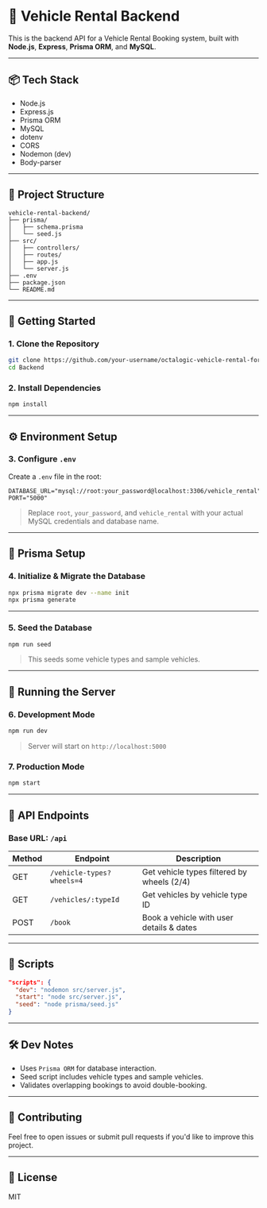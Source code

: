 
# 🚗 Vehicle Rental Backend

This is the backend API for a Vehicle Rental Booking system, built with **Node.js**, **Express**, **Prisma ORM**, and **MySQL**.

---

## 📦 Tech Stack

- Node.js
- Express.js
- Prisma ORM
- MySQL
- dotenv
- CORS
- Nodemon (dev)
- Body-parser

---

## 📁 Project Structure

```
vehicle-rental-backend/
├── prisma/
│   ├── schema.prisma
│   └── seed.js
├── src/
│   ├── controllers/
│   ├── routes/
│   ├── app.js
│   └── server.js
├── .env
├── package.json
└── README.md
```

---

## 🚀 Getting Started

### 1. Clone the Repository

```bash
git clone https://github.com/your-username/octalogic-vehicle-rental-form.git
cd Backend
```

### 2. Install Dependencies

```bash
npm install
```

---

## ⚙️ Environment Setup

### 3. Configure `.env`

Create a `.env` file in the root:

```env
DATABASE_URL="mysql://root:your_password@localhost:3306/vehicle_rental"
PORT="5000"
```

> Replace `root`, `your_password`, and `vehicle_rental` with your actual MySQL credentials and database name.

---

## 🧱 Prisma Setup

### 4. Initialize & Migrate the Database

```bash
npx prisma migrate dev --name init
npx prisma generate
```

---

### 5. Seed the Database

```bash
npm run seed
```

> This seeds some vehicle types and sample vehicles.

---

## 🔌 Running the Server

### 6. Development Mode

```bash
npm run dev
```

> Server will start on `http://localhost:5000`

### 7. Production Mode

```bash
npm start
```

---

## 📮 API Endpoints

### Base URL: `/api`

| Method | Endpoint                  | Description                                |
|--------|---------------------------|--------------------------------------------|
| GET    | `/vehicle-types?wheels=4` | Get vehicle types filtered by wheels (2/4) |
| GET    | `/vehicles/:typeId`       | Get vehicles by vehicle type ID            |
| POST   | `/book`                   | Book a vehicle with user details & dates   |

---

## 📑 Scripts

```json
"scripts": {
  "dev": "nodemon src/server.js",
  "start": "node src/server.js",
  "seed": "node prisma/seed.js"
}
```

---

## 🛠 Dev Notes

- Uses `Prisma ORM` for database interaction.
- Seed script includes vehicle types and sample vehicles.
- Validates overlapping bookings to avoid double-booking.

---


## 🤝 Contributing

Feel free to open issues or submit pull requests if you'd like to improve this project.

---

## 📃 License

MIT
